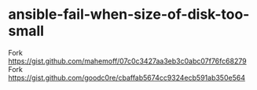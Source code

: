 # ansible-fail-when-size-of-disk-too-small

Fork https://gist.github.com/mahemoff/07c0c3427aa3eb3c0abc07f76fc68279
Fork https://gist.github.com/goodc0re/cbaffab5674cc9324ecb591ab350e564
